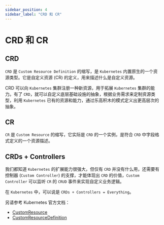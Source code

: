 ```yaml
---
sidebar_position: 4
sidebar_label: "CRD 和 CR"
---
```


# CRD 和 CR

## CRD

`CRD` 是 `Custom Resource Definition` 的缩写，是 `Kubernetes` 内置原生的一个资源类型。它是自定义资源 (CR) 的定义，用来描述什么是自定义资源。

CRD 可以向 `Kubernetes` 集群注册一种新资源，用于拓展 `Kubernetes` 集群的能力。有了 `CRD`，就可以自定义底层基础设施的抽象，根据业务需求来定制资源类型，利用 `Kubernetes` 已有的资源和能力，通过乐高积木的模式定义出更高层次的抽象。

## CR

`CR` 是 `Custom Resource` 的缩写，它实际是 `CRD` 的一个实例，是符合 `CRD` 中字段格式定义的一个资源描述。

## CRDs + Controllers

我们都知道 `Kubernetes` 的扩展能力很强大，但仅有 `CRD` 并没有什么用，还需要有控制器 (`Custom Controller`) 的支撑，才能体现出 `CRD` 的价值，`Custom Controller` 可以监听 `CR` 的 `CRUD` 事件来实现自定义业务逻辑。

在 `Kubernetes` 中，可以说是 `CRDs + Controllers = Everything`。

另请参考 Kubernetes 官方文档：

- [CustomResource](https://kubernetes.io/zh/docs/concepts/extend-kubernetes/api-extension/custom-resources/)
- [CustomResourceDefinition](https://kubernetes.io/zh/docs/tasks/extend-kubernetes/custom-resources/custom-resource-definitions/)